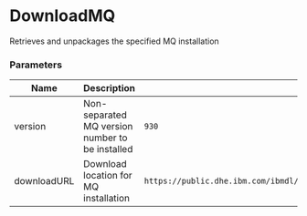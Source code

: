 # DownloadMQ
Retrieves and unpackages the specified MQ installation

### Parameters

| Name | Description | Example |
| --- | --- | --- |
| version | Non-separated MQ version number to be installed | `930` |
| downloadURL| Download location for MQ installation | `https://public.dhe.ibm.com/ibmdl/export/pub/software/websphere/messaging/mqadv/` |